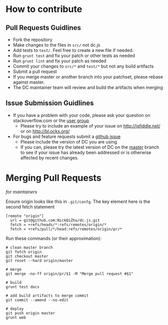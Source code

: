 # How to contribute

## Pull Requests Guidlines

* Fork the repository
* Make changes to the files in `src/` not dc.js
* Add tests to `test/`. Feel free to create a new file if needed.
* Run `grunt test` and fix your patch or other tests as needed
* Run `grunt lint` and fix your patch as needed
* Commit your changes to `src/*` and `test/*` but not any build
  artifacts
* Submit a pull request
* If you merge master or another branch into your patchset, please rebase against master.
* The DC maintainer team will review and build the artifacts when
  merging

## Issue Submission Guidlines

* If you have a problem with your code, please ask your question on stackoverflow.com or the [user group](https://groups.google.com/forum/?fromgroups#!forum/dc-js-user-group)
  * Please try to include an example of your issue on http://jsfiddle.net/ or on http://bl.ocks.org/
* For bugs and feature requests submit a [github issue](http://github.com/NickQiZhu/dc.js/issues)
  * Please include the version of DC you are using
  * If you can, please try the latest version of DC on the [master](https://raw.github.com/NickQiZhu/dc.js/master/dc.js) branch to see if your issue has already been addressed or is otherwise affected by recent changes.

# Merging Pull Requests

_for maintainers_

Ensure origin looks like this in `.git/confg`. The key element here is the second fetch statement
```
[remote "origin"]
  url = git@github.com:NickQiZhu/dc.js.git
  fetch = +refs/heads/*:refs/remotes/origin/*
  fetch = +refs/pull/*/head:refs/remotes/origin/pr/*
```

Run these commands (or their approximation):
```
# clean master branch
git fetch origin
git checkout master
git reset --hard origin/master

# merge
git merge -no-ff origin/pr/$1 -M "Merge pull request #$1"

# build 
grunt test docs

# add build artifacts to merge commit
git commit --amend --no-edit

# deploy
git push origin master
grunt web
```
